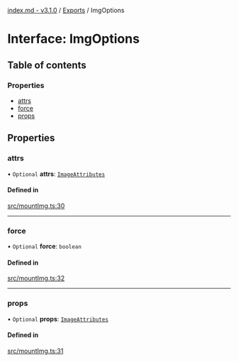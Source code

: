 [index.md - v3.1.0](../README.md) / [Exports](../modules.md) / ImgOptions

# Interface: ImgOptions

## Table of contents

### Properties

- [attrs](ImgOptions.md#attrs)
- [force](ImgOptions.md#force)
- [props](ImgOptions.md#props)

## Properties

### attrs

• `Optional` **attrs**: [`ImageAttributes`](../modules.md#imageattributes)

#### Defined in

[src/mountImg.ts:30](https://github.com/saqqdy/js-cool/blob/246bac0/src/mountImg.ts#L30)

---

### force

• `Optional` **force**: `boolean`

#### Defined in

[src/mountImg.ts:32](https://github.com/saqqdy/js-cool/blob/246bac0/src/mountImg.ts#L32)

---

### props

• `Optional` **props**: [`ImageAttributes`](../modules.md#imageattributes)

#### Defined in

[src/mountImg.ts:31](https://github.com/saqqdy/js-cool/blob/246bac0/src/mountImg.ts#L31)
